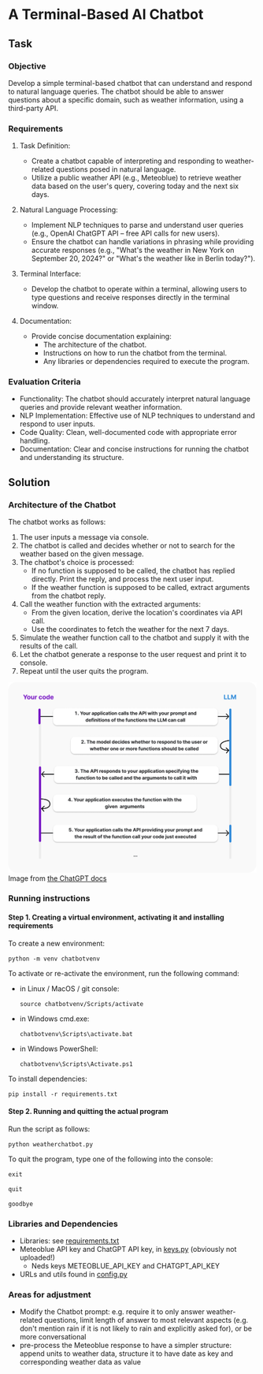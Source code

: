 # A Terminal-Based AI Chatbot

## Task

### Objective

Develop a simple terminal-based chatbot that can understand and respond to natural language queries.
The chatbot should be able to answer questions about a specific domain, such as weather information, using a third-party API.

### Requirements

1. Task Definition:
   - Create a chatbot capable of interpreting and responding to weather-related questions posed in natural language.
   - Utilize a public weather API (e.g., Meteoblue) to retrieve weather data based on the user's query, covering today and the next six days.

2. Natural Language Processing:
   - Implement NLP techniques to parse and understand user queries (e.g., OpenAI ChatGPT API – free API calls for new users).
   - Ensure the chatbot can handle variations in phrasing while providing accurate responses (e.g., "What's the weather in New York on September 20, 2024?" or "What's the weather like in Berlin today?").

3. Terminal Interface:
   - Develop the chatbot to operate within a terminal, allowing users to type questions and receive responses directly in the terminal window.

4. Documentation:
   - Provide concise documentation explaining:
     - The architecture of the chatbot.
     - Instructions on how to run the chatbot from the terminal.
     - Any libraries or dependencies required to execute the program.

### Evaluation Criteria

- Functionality: The chatbot should accurately interpret natural language queries and provide relevant weather information.
- NLP Implementation: Effective use of NLP techniques to understand and respond to user inputs.
- Code Quality: Clean, well-documented code with appropriate error handling.
- Documentation: Clear and concise instructions for running the chatbot and understanding its structure.

## Solution

### Architecture of the Chatbot

The chatbot works as follows:

1. The user inputs a message via console.
2. The chatbot is called and decides whether or not to search for the weather based on the given message.
3. The chatbot's choice is processed:
   - If no function is supposed to be called, the chatbot has replied directly. Print the reply, and process the next user input.
   - If the weather function is supposed to be called, extract arguments from the chatbot reply.
4. Call the weather function with the extracted arguments:
   - From the given location, derive the location's coordinates via API call.
   - Use the coordinates to fetch the weather for the next 7 days.
5. Simulate the weather function call to the chatbot and supply it with the results of the call.
6. Let the chatbot generate a response to the user request and print it to console.
7. Repeat until the user quits the program.

![process how chatgpt handles function calls](function-calling-diagram.png)
Image from [the ChatGPT docs](https://platform.openai.com/docs/guides/function-calling)

### Running instructions

#### Step 1. Creating a virtual environment, activating it and installing requirements

To create a new environment:

  ```shell
  python -m venv chatbotvenv
  ```

To activate or re-activate the environment, run the following command:

- in Linux / MacOS / git console:

  ```shell
  source chatbotvenv/Scripts/activate
  ```

- in Windows cmd.exe:

  ```shell
  chatbotvenv\Scripts\activate.bat
  ```

- in Windows PowerShell:

  ```shell
  chatbotvenv\Scripts\Activate.ps1
  ```

To install dependencies:

  ```shell
  pip install -r requirements.txt
  ```

#### Step 2. Running and quitting the actual program

Run the script as follows:

  ```shell
  python weatherchatbot.py
  ```

To quit the program, type one of the following into the console:

  ```shell
  exit
  ```

  ```shell
  quit
  ```

  ```shell
  goodbye
  ```

### Libraries and Dependencies

- Libraries: see [requirements.txt](requirements.txt)
- Meteoblue API key and ChatGPT API key, in [keys.py](keys.py) (obviously not uploaded!)
  - Neds keys METEOBLUE_API_KEY and CHATGPT_API_KEY
- URLs and utils found in [config.py](config.py)

### Areas for adjustment

- Modify the Chatbot prompt: e.g. require it to only answer weather-related questions, limit length of answer to most relevant aspects (e.g. don't mention rain if it is not likely to rain and explicitly asked for), or be more conversational
- pre-process the Meteoblue response to have a simpler structure: append units to weather data, structure it to have date as key and corresponding weather data as value
